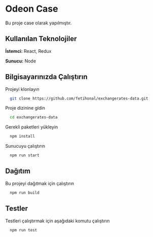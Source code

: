 # Odeon Case

Bu proje case olarak yapılmıştır.

## Kullanılan Teknolojiler

**İstemci:** React, Redux

**Sunucu:** Node

## Bilgisayarınızda Çalıştırın

Projeyi klonlayın

```bash
  git clone https://github.com/fetihonal/exchangerates-data.git
```

Proje dizinine gidin

```bash
  cd exchangerates-data
```

Gerekli paketleri yükleyin

```bash
  npm install
```

Sunucuyu çalıştırın

```bash
  npm run start
```

## Dağıtım

Bu projeyi dağıtmak için çalıştırın

```bash
  npm run build
```

## Testler

Testleri çalıştırmak için aşağıdaki komutu çalıştırın

```bash
  npm run test
```
